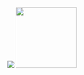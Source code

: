 <div align="center"> <img src="https://github-readme-stats.vercel.app/api/top-langs/?username=qyj971228&hide_title=true&hide_border=true&layout=compact&langs_count=6" />
<img height="137px" src="https://github-readme-stats.vercel.app/api?username=qyj971228&hide_title=true&hide_border=true&show_icons=trueline_height=21" /> </div>
